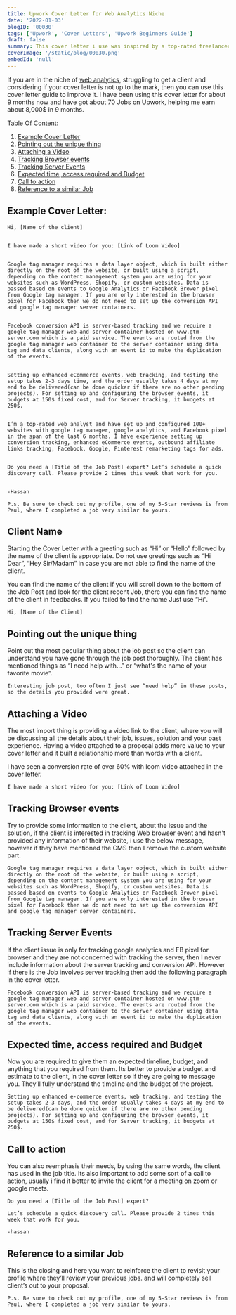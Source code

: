 ```yaml
---
title: Upwork Cover Letter for Web Analytics Niche
date: '2022-01-03'
blogID: '00030'
tags: ['Upwork', 'Cover Letters', 'Upwork Beginners Guide']
draft: false
summary: This cover letter i use was inspired by a top-rated freelancer on Upwork. However, here is the breakdown of the cover letter. These 8 aspects are the most important when writing the cover letter to a web analytics job.
coverImage: '/static/blog/00030.png'
embedId: 'null'
---
```


If you are in the niche of [web analytics](https://www.upwork.com/freelance-jobs/web-analytics/), struggling to get a client and considering if your cover letter is not up to the mark, then you can use this cover letter guide to improve it. I have been using this cover letter for about 9 months now and have got about 70 Jobs on Upwork, helping me earn about 8,000$ in 9 months.

Table Of Content:

1. [Example Cover Letter](#example-cover-letter)
2. [Pointing out the unique thing](#pointing-out-the-unique-thing)
3. [Attaching a Video](#attaching-a-video)
4. [Tracking Browser events](#tracking-browser-events)
5. [Tracking Server Events](#tracking-server-events)
6. [Expected time, access required and Budget](#expected-time-access-required-and-budget)
7. [Call to action](#call-to-action)
8. [Reference to a similar Job](#reference-to-a-similar-job)

## Example Cover Letter:

```
Hi, [Name of the client]


I have made a short video for you: [Link of Loom Video]


Google tag manager requires a data layer object, which is built either directly on the root of the website, or built using a script, depending on the content management system you are using for your websites such as WordPress, Shopify, or custom websites. Data is passed based on events to Google Analytics or Facebook Brower pixel from Google tag manager. If you are only interested in the browser pixel for Facebook then we do not need to set up the conversion API and google tag manager server containers.


Facebook conversion API is server-based tracking and we require a google tag manager web and server container hosted on www.gtm-server.com which is a paid service. The events are routed from the google tag manager web container to the server container using data tag and data clients, along with an event id to make the duplication of the events.


Setting up enhanced eCommerce events, web tracking, and testing the setup takes 2-3 days time, and the order usually takes 4 days at my end to be delivered(can be done quicker if there are no other pending projects). For setting up and configuring the browser events, it budgets at 150$ fixed cost, and for Server tracking, it budgets at 250$.


I’m a top-rated web analyst and have set up and configured 100+ websites with google tag manager, google analytics, and Facebook pixel in the span of the last 6 months. I have experience setting up conversion tracking, enhanced eCommerce events, outbound affiliate links tracking, Facebook, Google, Pinterest remarketing tags for ads.


Do you need a [Title of the Job Post] expert? Let’s schedule a quick discovery call. Please provide 2 times this week that work for you.


-Hassan

P.s. Be sure to check out my profile, one of my 5-Star reviews is from Paul, where I completed a job very similar to yours.
```

## Client Name

Starting the Cover Letter with a greeting such as “Hi” or “Hello” followed by the name of the client is appropriate. Do not use greetings such as “Hi Dear”, “Hey Sir/Madam” in case you are not able to find the name of the client.

You can find the name of the client if you will scroll down to the bottom of the Job Post and look for the client recent Job, there you can find the name of the client in feedbacks. If you failed to find the name Just use “Hi”.

```
Hi, [Name of the Client]
```

## Pointing out the unique thing

Point out the most peculiar thing about the job post so the client can understand you have gone through the job post thoroughly. The client has mentioned things as “I need help with...” or “what's the name of your favorite movie”.

```
Interesting job post, too often I just see “need help” in these posts, so the details you provided were great.
```

## Attaching a Video

The most import thing is providing a video link to the client, where you will be discussing all the details about their job, issues, solution and your past experience. Having a video attached to a proposal adds more value to your cover letter and it built a relationship more than words with a client.

I have seen a conversion rate of over 60% with loom video attached in the cover letter.

```
I have made a short video for you: [Link of Loom Video]
```

## Tracking Browser events

Try to provide some information to the client, about the issue and the solution, if the client is interested in tracking Web browser event and hasn't provided any information of their website, i use the below message, however if they have mentioned the CMS then I remove the custom website part.

```
Google tag manager requires a data layer object, which is built either directly on the root of the website, or built using a script, depending on the content management system you are using for your websites such as WordPress, Shopify, or custom websites. Data is passed based on events to Google Analytics or Facebook Brower pixel from Google tag manager. If you are only interested in the browser pixel for Facebook then we do not need to set up the conversion API and google tag manager server containers.

```

## Tracking Server Events

If the client issue is only for tracking google analytics and FB pixel for browser and they are not concerned with tracking the server, then I never include information about the server tracking and conversion API. However if there is the Job involves server tracking then add the following paragraph in the cover letter.

```
Facebook conversion API is server-based tracking and we require a google tag manager web and server container hosted on www.gtm-server.com which is a paid service. The events are routed from the google tag manager web container to the server container using data tag and data clients, along with an event id to make the duplication of the events.
```

## Expected time, access required and Budget

Now you are required to give them an expected timeline, budget, and anything that you required from them. Its better to provide a budget and estimate to the client, in the cover letter so if they are going to message you. They’ll fully understand the timeline and the budget of the project.

```
Setting up enhanced e-commerce events, web tracking, and testing the setup takes 2-3 days, and the order usually takes 4 days at my end to be delivered(can be done quicker if there are no other pending projects). For setting up and configuring the browser events, it budgets at 150$ fixed cost, and for Server tracking, it budgets at 250$.

```

## Call to action

You can also reemphasis their needs, by using the same words, the client has used in the job title. Its also important to add some sort of a call to action, usually i find it better to invite the client for a meeting on zoom or google meets.

```
Do you need a [Title of the Job Post] expert?

Let’s schedule a quick discovery call. Please provide 2 times this week that work for you.

-hassan
```

## Reference to a similar Job

This is the closing and here you want to reinforce the client to revisit your profile where they’ll review your previous jobs. and will completely sell client’s out to your proposal.

```
P.s. Be sure to check out my profile, one of my 5-Star reviews is from Paul, where I completed a job very similar to yours.

```
